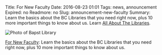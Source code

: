 Title: For New Faculty
Date: 2016-08-23 01:01 
Tags: news, announcement
Expired: no 
Readmore: no
Slug: announcement-new-faculty
Summary: Learn the basics about the BC Libraries that you need right now, plus 10 more important things to know about us. Learn <a href="http://libguides.bc.edu/newfaculty">All About The Libraries</a>.

<img src="http://s3.amazonaws.com/libapps/accounts/10684/images/bapst-banner.png" alt="Photo of Bapst Library">

<a href="http://libguides.bc.edu/newfaculty">For New Faculty</a>: Learn the basics about the BC Libraries that you need right now, plus 10 more important things to know about us.

<!-- USEFUL CUT AND PASTE STUFF.

<img src="/theme/img/news/201X-XX/XXXX.png" alt="words" class="float_left">

<img src="/theme/img/news/201X-XX/XXXX.png" alt="words" class="float_right">

<a href="#" target="_blank" rel="noopener">

-->
